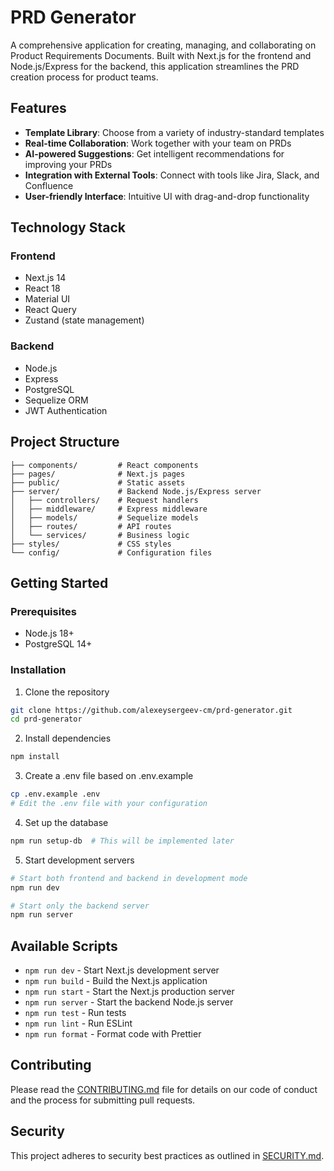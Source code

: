 # PRD Generator

A comprehensive application for creating, managing, and collaborating on Product Requirements Documents. Built with Next.js for the frontend and Node.js/Express for the backend, this application streamlines the PRD creation process for product teams.

## Features

- **Template Library**: Choose from a variety of industry-standard templates
- **Real-time Collaboration**: Work together with your team on PRDs
- **AI-powered Suggestions**: Get intelligent recommendations for improving your PRDs
- **Integration with External Tools**: Connect with tools like Jira, Slack, and Confluence
- **User-friendly Interface**: Intuitive UI with drag-and-drop functionality

## Technology Stack

### Frontend
- Next.js 14
- React 18
- Material UI
- React Query
- Zustand (state management)

### Backend
- Node.js
- Express
- PostgreSQL
- Sequelize ORM
- JWT Authentication

## Project Structure

```
├── components/         # React components
├── pages/              # Next.js pages
├── public/             # Static assets
├── server/             # Backend Node.js/Express server
│   ├── controllers/    # Request handlers
│   ├── middleware/     # Express middleware
│   ├── models/         # Sequelize models
│   ├── routes/         # API routes
│   └── services/       # Business logic
├── styles/             # CSS styles
└── config/             # Configuration files
```

## Getting Started

### Prerequisites

- Node.js 18+
- PostgreSQL 14+

### Installation

1. Clone the repository
```bash
git clone https://github.com/alexeysergeev-cm/prd-generator.git
cd prd-generator
```

2. Install dependencies
```bash
npm install
```

3. Create a .env file based on .env.example
```bash
cp .env.example .env
# Edit the .env file with your configuration
```

4. Set up the database
```bash
npm run setup-db  # This will be implemented later
```

5. Start development servers
```bash
# Start both frontend and backend in development mode
npm run dev

# Start only the backend server
npm run server
```

## Available Scripts

- `npm run dev` - Start Next.js development server
- `npm run build` - Build the Next.js application
- `npm run start` - Start the Next.js production server
- `npm run server` - Start the backend Node.js server
- `npm run test` - Run tests
- `npm run lint` - Run ESLint
- `npm run format` - Format code with Prettier

## Contributing

Please read the [CONTRIBUTING.md](CONTRIBUTING.md) file for details on our code of conduct and the process for submitting pull requests.

## Security

This project adheres to security best practices as outlined in [SECURITY.md](SECURITY.md).